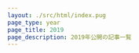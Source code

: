 ```yaml
---
layout: ./src/html/index.pug
page_type: year
page_title: 2019
page_description: 2019年公開の記事一覧
---
```

